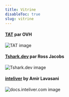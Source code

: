 ```yaml
---
title: Vitrine
disableToc: true
slug: vitrine
---
```


#### [TAT](https://ovh.github.io/tat/overview/) par OVH
![TAT image](/.images/showcase/tat.png?width=50pc)

#### [Tshark.dev](https://tshark.dev) par Ross Jacobs
![Tshark.dev image](/.images/showcase/tshark_dev.png?width=50pc)

#### [inteliver](https://docs.inteliver.com) by Amir Lavasani
![docs.inteliver.com image](/.images/showcase/inteliver_docs.png?width=50pc)